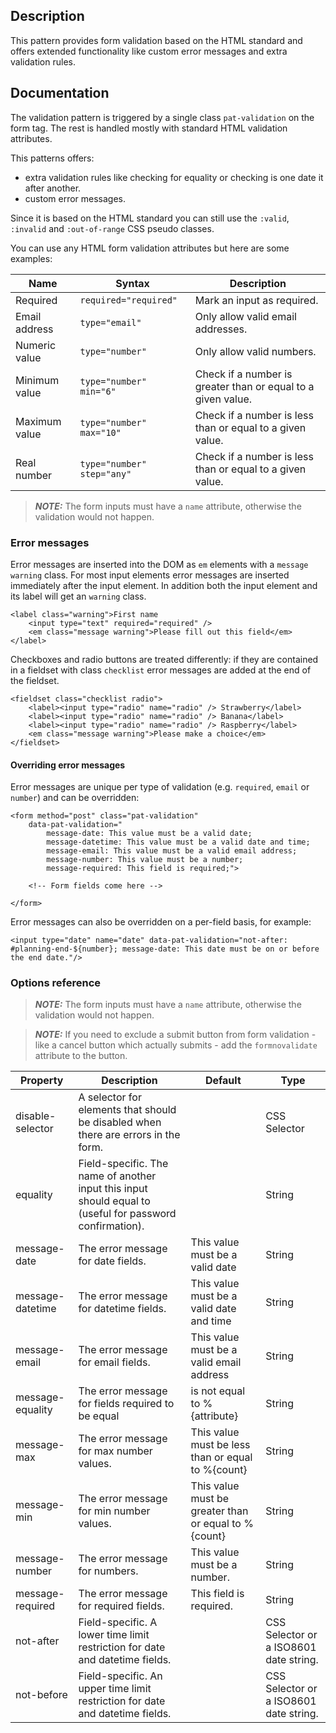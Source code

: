 ## Description

This pattern provides form validation based on the HTML standard and offers extended functionality like custom error messages and extra validation rules.


## Documentation

The validation pattern is triggered by a single class `pat-validation` on the form tag.
The rest is handled mostly with standard HTML validation attributes.

This patterns offers:

- extra validation rules like checking for equality or checking is one date it after another.
- custom error messages.

Since it is based on the HTML standard you can still use the `:valid`, `:invalid` and `:out-of-range` CSS pseudo classes.

You can use any HTML form validation attributes but here are some examples:


| Name          | Syntax                     | Description                                                  |
| ------------- | -------------------------- | ------------------------------------------------------------ |
| Required      | `required="required"`      | Mark an input as required.                                   |
| Email address | `type="email"`             | Only allow valid email addresses.                            |
| Numeric value | `type="number"`            | Only allow valid numbers.                                    |
| Minimum value | `type="number" min="6"`    | Check if a number is greater than or equal to a given value. |
| Maximum value | `type="number" max="10"`   | Check if a number is less than or equal to a given value.    |
| Real number   | `type="number" step="any"` | Check if a number is less than or equal to a given value.    |


> **_NOTE:_**  The form inputs must have a `name` attribute, otherwise the validation would not happen.


### Error messages

Error messages are inserted into the DOM as `em` elements with a `message warning` class.
For most input elements error messages are inserted immediately after the input element.
In addition both the input element and its label will get an `warning` class.

    <label class="warning">First name
        <input type="text" required="required" />
        <em class="message warning">Please fill out this field</em>
    </label>

Checkboxes and radio buttons are treated differently: if they are contained in a fieldset with class `checklist` error messages are added at the end of the fieldset.

    <fieldset class="checklist radio">
        <label><input type="radio" name="radio" /> Strawberry</label>
        <label><input type="radio" name="radio" /> Banana</label>
        <label><input type="radio" name="radio" /> Raspberry</label>
        <em class="message warning">Please make a choice</em>
    </fieldset>

#### Overriding error messages

Error messages are unique per type of validation (e.g. `required`, `email` or `number`) and can be overridden:

    <form method="post" class="pat-validation"
        data-pat-validation="
            message-date: This value must be a valid date;
            message-datetime: This value must be a valid date and time;
            message-email: This value must be a valid email address;
            message-number: This value must be a number;
            message-required: This field is required;">

        <!-- Form fields come here -->

    </form>

Error messages can also be overridden on a per-field basis, for example:

    <input type="date" name="date" data-pat-validation="not-after: #planning-end-${number}; message-date: This date must be on or before the end date."/>

### Options reference

> **_NOTE:_**  The form inputs must have a `name` attribute, otherwise the validation would not happen.

> **_NOTE:_**  If you need to exclude a submit button from form validation - like a cancel button which actually submits - add the `formnovalidate` attribute to the button.


| Property         | Description                                                                                                                | Default                                              | Type                                   |
| ---------------- | -------------------------------------------------------------------------------------------------------------------------- | ---------------------------------------------------- | -------------------------------------- |
| disable-selector | A selector for elements that should be disabled when there are errors in the form.                                         |                                                      | CSS Selector                           |
| equality         | Field-specific. The name of another input this input should equal to (useful for password confirmation).                   |                                                      | String                                 |
| message-date     | The error message for date fields.                                                                                         | This value must be a valid date                      | String                                 |
| message-datetime | The error message for datetime fields.                                                                                     | This value must be a valid date and time             | String                                 |
| message-email    | The error message for email fields.                                                                                        | This value must be a valid email address             | String                                 |
| message-equality | The error message for fields required to be equal                                                                          | is not equal to %{attribute}                         | String                                 |
| message-max      | The error message for max number values.                                                                                   | This value must be less than or equal to %{count}    | String                                 |
| message-min      | The error message for min number values.                                                                                   | This value must be greater than or equal to %{count} | String                                 |
| message-number   | The error message for numbers.                                                                                             | This value must be a number.                         | String                                 |
| message-required | The error message for required fields.                                                                                     | This field is required.                              | String                                 |
| not-after        | Field-specific. A lower time limit restriction for date and datetime fields.                                               |                                                      | CSS Selector or a ISO8601 date string. |
| not-before       | Field-specific. An upper time limit restriction for date and datetime fields.                                              |                                                      | CSS Selector or a ISO8601 date string. |
